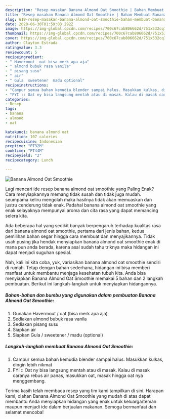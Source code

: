 ```yaml
---
description: "Resep masakan Banana Almond Oat Smoothie | Bahan Membuat Banana Almond Oat Smoothie Yang Mudah Dan Praktis"
title: "Resep masakan Banana Almond Oat Smoothie | Bahan Membuat Banana Almond Oat Smoothie Yang Mudah Dan Praktis"
slug: 619-resep-masakan-banana-almond-oat-smoothie-bahan-membuat-banana-almond-oat-smoothie-yang-mudah-dan-praktis
date: 2020-06-30T01:59:03.292Z
image: https://img-global.cpcdn.com/recipes/700c67cab806662d/751x532cq70/banana-almond-oat-smoothie-foto-resep-utama.jpg
thumbnail: https://img-global.cpcdn.com/recipes/700c67cab806662d/751x532cq70/banana-almond-oat-smoothie-foto-resep-utama.jpg
cover: https://img-global.cpcdn.com/recipes/700c67cab806662d/751x532cq70/banana-almond-oat-smoothie-foto-resep-utama.jpg
author: Clayton Estrada
ratingvalue: 3.3
reviewcount: 5
recipeingredient:
- " Havermout  oat bisa merk apa aja"
- " almond bubuk rasa vanila"
- " pisang susu"
- " air"
- " Gula  sweetener  madu optional"
recipeinstructions:
- "Campur semua bahan kemudia blender sampai halus. Masukkan kulkas, dingin lebih nikmat"
- "FYI :: Oat ny bisa langsung mentah atau di masak. Kalau di masak caranya rebus air panas, masukkan oat, masak hingga oat nya menggembang."
categories:
- Resep
tags:
- banana
- almond
- oat

katakunci: banana almond oat 
nutrition: 107 calories
recipecuisine: Indonesian
preptime: "PT32M"
cooktime: "PT44M"
recipeyield: "2"
recipecategory: Lunch

---
```



![Banana Almond Oat Smoothie](https://img-global.cpcdn.com/recipes/700c67cab806662d/751x532cq70/banana-almond-oat-smoothie-foto-resep-utama.jpg)

Lagi mencari ide resep banana almond oat smoothie yang Paling Enak? Cara menyiapkannya memang tidak susah dan tidak juga mudah. seumpama keliru mengolah maka hasilnya tidak akan memuaskan dan justru cenderung tidak enak. Padahal banana almond oat smoothie yang enak selayaknya mempunyai aroma dan cita rasa yang dapat memancing selera kita.



Ada beberapa hal yang sedikit banyak berpengaruh terhadap kualitas rasa dari banana almond oat smoothie, pertama dari jenis bahan, kedua pemilihan bahan segar hingga cara membuat dan menyajikannya. Tidak usah pusing jika hendak menyiapkan banana almond oat smoothie enak di mana pun anda berada, karena asal sudah tahu triknya maka hidangan ini dapat menjadi suguhan spesial.


Nah, kali ini kita coba, yuk, variasikan banana almond oat smoothie sendiri di rumah. Tetap dengan bahan sederhana, hidangan ini bisa memberi manfaat untuk membantu menjaga kesehatan tubuh kita. Anda bisa menyiapkan Banana Almond Oat Smoothie memakai 5 bahan dan 2 langkah pembuatan. Berikut ini langkah-langkah untuk menyiapkan hidangannya.

<!--inarticleads1-->

##### Bahan-bahan dan bumbu yang digunakan dalam pembuatan Banana Almond Oat Smoothie:

1. Gunakan  Havermout / oat (bisa merk apa aja)
1. Sediakan  almond bubuk rasa vanila
1. Sediakan  pisang susu
1. Siapkan  air
1. Siapkan  Gula / sweetener / madu (optional)




<!--inarticleads2-->

##### Langkah-langkah membuat Banana Almond Oat Smoothie:

1. Campur semua bahan kemudia blender sampai halus. Masukkan kulkas, dingin lebih nikmat
1. FYI :: Oat ny bisa langsung mentah atau di masak. Kalau di masak caranya rebus air panas, masukkan oat, masak hingga oat nya menggembang.




Terima kasih telah membaca resep yang tim kami tampilkan di sini. Harapan kami, olahan Banana Almond Oat Smoothie yang mudah di atas dapat membantu Anda menyiapkan hidangan yang enak untuk keluarga/teman maupun menjadi ide dalam berjualan makanan. Semoga bermanfaat dan selamat mencoba!
